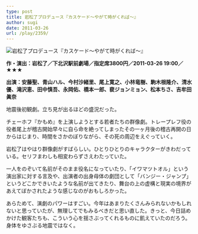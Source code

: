 ```yaml
---
type: post
title: 岩松了プロデュース『カスケード〜やがて時がくれば〜』
author: sugi
date: 2011-03-26
url: /play/2359/
---
```

<img src="/images/play/20110326.jpg" alt="岩松了プロデュース『カスケード〜やがて時がくれば〜』" class="alignleft" />

**作・演出：岩松了／下北沢駅前劇場／指定席3800円／2011-03-26 19:00／★★★**

**出演：安藤聖、青山ハル、今村沙緒里、尾上寛之、小林竜樹、駒木根隆介、清水優、滝沢恵、田中慎吾、永岡佑、橋本一郎、裵ジョンミョン、松本ちさ、吉牟田眞奈**

地震後初観劇。立ち見が出るほどの盛況だった。

チェーホフ『かもめ』を上演しようとする若者たちの群像劇。トレープレフ役の役者尾上が稽古開始早々に自ら命を絶ってしまったその一ヶ月後の稽古再開の日からはじまり、時間をさかのぼりながら、その死の周辺をえぐっていく。

岩松了はやはり群像劇がすばらしい。ひとりひとりのキャラクターがきわだっている。セリフまわしも相変わらずさえわたっていた。

一人をのぞいて名前がそのまま役名になっていたり、「イワマツトオル」という演出家に対する言及や、出演者の出身母体の劇団として「バンジー・ジャンプ」というどこかできいたような名前が出てきたり、舞台の上の虚構と現実の境界があえてぼかされたような感じなのがおもしろかった。

あらためて、演劇のパワーはすごい。今年はあまりたくさんみられないかもしれないと思っていたが、無理してでもみるべきだと思い直した。きっと、今日詰めかけた観客たちも、こういう心を揺さぶってくれるものに飢えていたのだろう。身体をゆさぶる地震ではなく。


